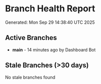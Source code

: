 # Branch Health Report
Generated: Mon Sep 29 14:38:40 UTC 2025

## Active Branches
- **main** - 14 minutes ago by Dashboard Bot

## Stale Branches (>30 days)
No stale branches found

